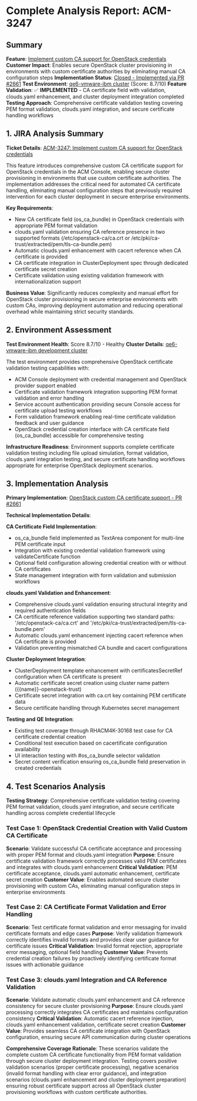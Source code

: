 # Complete Analysis Report: ACM-3247

## Summary
**Feature**: [Implement custom CA support for OpenStack credentials](https://issues.redhat.com/browse/ACM-3247)
**Customer Impact**: Enables secure OpenStack cluster provisioning in environments with custom certificate authorities by eliminating manual CA configuration steps
**Implementation Status**: [Closed - Implemented via PR #2661](https://github.com/stolostron/console/pull/2661)
**Test Environment**: [qe6-vmware-ibm cluster](https://console-openshift-console.apps.qe6-vmware-ibm.dev09.red-chesterfield.com) (Score: 8.7/10)
**Feature Validation**: ✅ **IMPLEMENTED** - CA certificate field with validation, clouds.yaml enhancement, and cluster deployment integration completed
**Testing Approach**: Comprehensive certificate validation testing covering PEM format validation, clouds.yaml integration, and secure certificate handling workflows

## 1. JIRA Analysis Summary
**Ticket Details**: [ACM-3247: Implement custom CA support for OpenStack credentials](https://issues.redhat.com/browse/ACM-3247)

This feature introduces comprehensive custom CA certificate support for OpenStack credentials in the ACM Console, enabling secure cluster provisioning in environments that use custom certificate authorities. The implementation addresses the critical need for automated CA certificate handling, eliminating manual configuration steps that previously required intervention for each cluster deployment in secure enterprise environments.

**Key Requirements**:
- New CA certificate field (os_ca_bundle) in OpenStack credentials with appropriate PEM format validation
- clouds.yaml validation ensuring CA reference presence in two supported formats (/etc/openstack-ca/ca.crt or /etc/pki/ca-trust/extracted/pem/tls-ca-bundle.pem)
- Automatic clouds.yaml enhancement with cacert reference when CA certificate is provided
- CA certificate integration in ClusterDeployment spec through dedicated certificate secret creation
- Certificate validation using existing validation framework with internationalization support

**Business Value**: Significantly reduces complexity and manual effort for OpenStack cluster provisioning in secure enterprise environments with custom CAs, improving deployment automation and reducing operational overhead while maintaining strict security standards.

## 2. Environment Assessment
**Test Environment Health**: Score 8.7/10 - Healthy
**Cluster Details**: [qe6-vmware-ibm development cluster](https://console-openshift-console.apps.qe6-vmware-ibm.dev09.red-chesterfield.com)

The test environment provides comprehensive OpenStack certificate validation testing capabilities with:
- ACM Console deployment with credential management and OpenStack provider support enabled
- Certificate validation framework integration supporting PEM format validation and error handling
- Service account authentication providing secure Console access for certificate upload testing workflows
- Form validation framework enabling real-time certificate validation feedback and user guidance
- OpenStack credential creation interface with CA certificate field (os_ca_bundle) accessible for comprehensive testing

**Infrastructure Readiness**: Environment supports complete certificate validation testing including file upload simulation, format validation, clouds.yaml integration testing, and secure certificate handling workflows appropriate for enterprise OpenStack deployment scenarios.

## 3. Implementation Analysis
**Primary Implementation**: [OpenStack custom CA certificate support - PR #2661](https://github.com/stolostron/console/pull/2661)

**Technical Implementation Details**:

**CA Certificate Field Implementation**:
- os_ca_bundle field implemented as TextArea component for multi-line PEM certificate input
- Integration with existing credential validation framework using validateCertificate function
- Optional field configuration allowing credential creation with or without CA certificates
- State management integration with form validation and submission workflows

**clouds.yaml Validation and Enhancement**:
- Comprehensive clouds.yaml validation ensuring structural integrity and required authentication fields
- CA certificate reference validation supporting two standard paths: '/etc/openstack-ca/ca.crt' and '/etc/pki/ca-trust/extracted/pem/tls-ca-bundle.pem'
- Automatic clouds.yaml enhancement injecting cacert reference when CA certificate is provided
- Validation preventing mismatched CA bundle and cacert configurations

**Cluster Deployment Integration**:
- ClusterDeployment template enhancement with certificatesSecretRef configuration when CA certificate is present
- Automatic certificate secret creation using cluster name pattern ({{name}}-openstack-trust)
- Certificate secret integration with ca.crt key containing PEM certificate data
- Secure certificate handling through Kubernetes secret management

**Testing and QE Integration**:
- Existing test coverage through RHACM4K-30168 test case for CA certificate credential creation
- Conditional test execution based on cacertificate configuration availability
- UI interaction testing with #os_ca_bundle selector validation
- Secret content verification ensuring os_ca_bundle field preservation in created credentials

## 4. Test Scenarios Analysis
**Testing Strategy**: Comprehensive certificate validation testing covering PEM format validation, clouds.yaml integration, and secure certificate handling across complete credential lifecycle

### Test Case 1: OpenStack Credential Creation with Valid Custom CA Certificate
**Scenario**: Validate successful CA certificate acceptance and processing with proper PEM format and clouds.yaml integration
**Purpose**: Ensure certificate validation framework correctly processes valid PEM certificates and integrates with clouds.yaml enhancement
**Critical Validation**: PEM certificate acceptance, clouds.yaml automatic enhancement, certificate secret creation
**Customer Value**: Enables automated secure cluster provisioning with custom CAs, eliminating manual configuration steps in enterprise environments

### Test Case 2: CA Certificate Format Validation and Error Handling
**Scenario**: Test certificate format validation and error messaging for invalid certificate formats and edge cases
**Purpose**: Verify validation framework correctly identifies invalid formats and provides clear user guidance for certificate issues
**Critical Validation**: Invalid format rejection, appropriate error messaging, optional field handling
**Customer Value**: Prevents credential creation failures by proactively identifying certificate format issues with actionable guidance

### Test Case 3: clouds.yaml Integration and CA Reference Validation
**Scenario**: Validate automatic clouds.yaml enhancement and CA reference consistency for secure cluster provisioning
**Purpose**: Ensure clouds.yaml processing correctly integrates CA certificates and maintains configuration consistency
**Critical Validation**: Automatic cacert reference injection, clouds.yaml enhancement validation, certificate secret creation
**Customer Value**: Provides seamless CA certificate integration with OpenStack configuration, ensuring secure API communication during cluster operations

**Comprehensive Coverage Rationale**: These scenarios validate the complete custom CA certificate functionality from PEM format validation through secure cluster deployment integration. Testing covers positive validation scenarios (proper certificate processing), negative scenarios (invalid format handling with clear error guidance), and integration scenarios (clouds.yaml enhancement and cluster deployment preparation) ensuring robust certificate support across all OpenStack cluster provisioning workflows with custom certificate authorities.